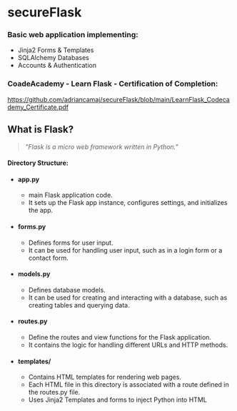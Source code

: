 # secureFlask
### Basic web application implementing:
- Jinja2 Forms & Templates
- SQLAlchemy Databases
- Accounts & Authentication

### CoadeAcademy - Learn Flask - Certification of Completion:
https://github.com/adriancamaj/secureFlask/blob/main/LearnFlask_Codecademy_Certificate.pdf

## What is Flask?
> _"Flask is a micro web framework written in Python."_

#### Directory Structure:
 * #### app.py
   * main Flask application code.
   * It sets up the Flask app instance, configures settings, and initializes the app.
 * #### forms.py
   * Defines forms for user input.
   * It can be used for handling user input, such as in a login form or a contact form.
 * #### models.py
   * Defines database models.
   * It can be used for creating and interacting with a database, such as creating tables and querying data.
 * #### routes.py
   * Define the routes and view functions for the Flask application.
   * It contains the logic for handling different URLs and HTTP methods.
 * #### templates/
   * Contains HTML templates for rendering web pages.
   * Each HTML file in this directory is associated with a route defined in the routes.py file.
   * Uses Jinja2 Templates and forms to inject Python into HTML 
